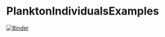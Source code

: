 # PlanktonIndividualsExamples
[![Binder](https://mybinder.org/badge_logo.svg)](https://mybinder.org/v2/gh/zhenwu0728/PlanktonIndividualsExamples/master)
